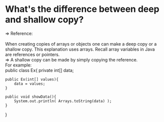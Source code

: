 # What's the difference between deep and shallow copy?
=> Reference:  
<br>
When creating copies of arrays or objects one can make a deep copy or a shallow copy. This explanation uses arrays.
Recall array variables in Java are references or pointers. <br>
=> A shallow copy can be made by simply copying the reference. <br>
 For example: <br>
public class Ex{
    private int[] data;

    public Ex(int[] values){
        data = values;
    }

    public void showData(){
        System.out.println( Arrays.toString(data) );
    }
}

